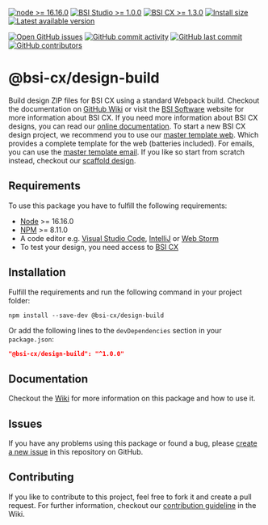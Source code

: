 [![node >= 16.16.0](https://img.shields.io/badge/node-%3E%3D16.16.0-brightgreen)](https://nodejs.org/)
[![BSI Studio >= 1.0.0](https://img.shields.io/badge/BSI%20Studio-%3E%3D1.0.0-brightgreen)](https://www.bsi-software.com/cx)
[![BSI CX >= 1.3.0](https://img.shields.io/badge/BSI%20CX-%3E%3D1.3.0-brightgreen)](https://www.bsi-software.com/cx)
[![Install size](https://img.shields.io/github/repo-size/bsi-software/bsi-cx-design-build?label=install%20size)](https://github.com/bsi-software/bsi-cx-design-build/releases)
[![Latest available version](https://img.shields.io/github/v/tag/bsi-software/bsi-cx-design-build?label=npm)](https://github.com/bsi-software/bsi-cx-design-build/releases)

[![Open GitHub issues](https://img.shields.io/github/issues/bsi-software/bsi-cx-design-build)](https://github.com/bsi-software/bsi-cx-design-build/issues)
[![GitHub commit activity](https://img.shields.io/github/commit-activity/w/bsi-software/bsi-cx-design-build)](https://github.com/bsi-software/bsi-cx-design-build/commits)
[![GitHub last commit](https://img.shields.io/github/last-commit/bsi-software/bsi-cx-design-build)](https://github.com/bsi-software/bsi-cx-design-build/commits)
[![GitHub contributors](https://img.shields.io/github/contributors/bsi-software/bsi-cx-design-build)](https://github.com/bsi-software/bsi-cx-design-build/graphs/contributors)

# @bsi-cx/design-build

Build design ZIP files for BSI CX using a standard Webpack build. Checkout the documentation
on [GitHub Wiki](https://github.com/bsi-software/bsi-cx-design-build/wiki) or visit
the [BSI Software](https://www.bsi-software.com/cx) website for more information about BSI CX. If you need more
information about BSI CX designs, you can read our [online documentation](https://bsi-software.github.io/bsi-cx-docs/).
To start a new BSI CX design project, we recommend you to use
our [master template web](https://github.com/bsi-software/bsi-cx-design-master-template-web). Which provides a complete
template for the web (batteries included). For emails, you can use
the [master template email](https://github.com/bsi-software/bsi-cx-design-master-template-email). If you like so start
from scratch instead, checkout our
[scaffold design](https://github.com/bsi-software/bsi-cx-scaffold-design).

## Requirements

To use this package you have to fulfill the following requirements:

* [Node](https://nodejs.org/) >= 16.16.0
* [NPM](https://nodejs.org/) >= 8.11.0
* A code editor e.g. [Visual Studio Code](https://code.visualstudio.com/), [IntelliJ](https://www.jetbrains.com/idea/)
  or [Web Storm](https://www.jetbrains.com/webstorm/)
* To test your design, you need access to [BSI CX](https://www.bsi-software.com/cx)

## Installation

Fulfill the requirements and run the following command in your project folder:

````shell script
npm install --save-dev @bsi-cx/design-build
````

Or add the following lines to the `devDependencies` section in your `package.json`:

````json
"@bsi-cx/design-build": "^1.0.0"
````

## Documentation

Checkout the [Wiki](https://github.com/bsi-software/bsi-cx-design-build/wiki) for more information on this package and
how to use it.

## Issues

If you have any problems using this package or found a bug,
please [create a new issue](https://github.com/bsi-software/bsi-cx-design-build/issues) in this repository on GitHub.

## Contributing

If you like to contribute to this project, feel free to fork it and create a pull request. For further information,
checkout our [contribution guideline](https://github.com/bsi-software/bsi-cx-design-build/wiki/Contributing) in the
Wiki.
